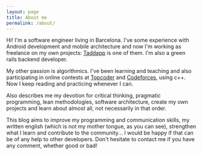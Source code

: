 ```yaml
---
layout: page
title: About me
permalink: /about/
---
```


Hi! I'm a software engineer living in Barcelona. I've some experience with Android development and mobile architecture and now I'm working as freelance on my own projects: [Taddapp](http://taddapp.com) is one of them. I'm also a green rails backend developer.

My other passion is algorithmics. I've been learning and teaching and also participating in online contests at [Topcoder](https://www.topcoder.com/members/jfm/) and [Codeforces](http://codeforces.com/profile/jfm), using c++. Now I keep reading and practicing whenever I can.

Also describes me my devotion for critical thinking, pragmatic programming, lean methodologies, software architecture, create my own projects and learn about almost all, not necessarily in that order.

This blog aims to improve my programming and communication skills, my written english (which is not my mother tongue, as you can see), strengthen what I learn and contribute to the community... I would be happy if that can be of any help to other developers. Don't hesitate to contact me if you have any comment, whether good or bad!  
